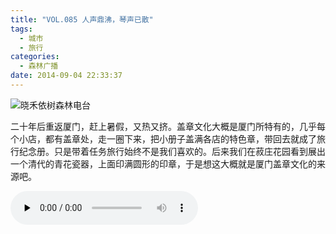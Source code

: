 ```yaml
---
title: "VOL.085 人声鼎沸，琴声已散"
tags:
  - 城市
  - 旅行
categories:
  - 森林广播
date: 2014-09-04 22:33:37
---
```


![晓禾依树森林电台](../../../images/radiocover/radio_085.jpg) 

二十年后重返厦门，赶上暑假，又热又挤。盖章文化大概是厦门所特有的，几乎每个小店，都有盖章处，走一圈下来，把小册子盖满各店的特色章，带回去就成了旅行纪念册。只是带着任务旅行始终不是我们喜欢的。后来我们在菽庄花园看到展出一个清代的青花瓷器，上面印满圆形的印章，于是想这大概就是厦门盖章文化的来源吧。   

<audio id="audio" controls="" preload="none">
  <source id="mp3" src="http://www.coletree.com/radio/coletree_radio_085.mp3">
</audio>